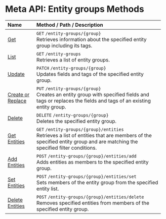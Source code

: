 # Meta API: Entity groups Methods

| **Name** | **Method** / **Path** / **Description** |
|:---|:---|
| [Get](get.md) | `GET` `/entity-groups/{group}`<br> Retrieves information about the specified entity group including its tags.|
| [List](list.md) | `GET` `/entity-groups` <br> Retrieves a list of entity groups.|
| [Update](update.md) | `PATCH` `/entity-groups/{group}` <br> Updates fields and tags of the specified entity group.|
| [Create or Replace](create-or-replace.md) | `PUT` `/entity-groups/{group}`<br> Creates an entity group with specified fields and tags or replaces the fields and tags of an existing entity group.|
| [Delete](delete.md) | `DELETE` `/entity-groups/{group}` <br> Deletes the specified entity group.|
| [Get Entities](get-entities.md) | `GET` `/entity-groups/{group}/entities`<br> Retrieves a list of entities that are members of the specified entity group and are matching the specified filter conditions. |
| [Add Entities](add-entities.md) | `POST` `/entity-groups/{group}/entities/add`<br> Adds entities as members to the specified entity group.|
| [Set Entities](set-entities.md) | `POST` `/entity-groups/{group}/entities/set`<br> Sets members of the entity group from the specified entity list.|
| [Delete Entities](delete-entities.md) | `POST` `/entity-groups/{group}/entities/delete`<br> Removes specified entities from members of the specified entity group. |